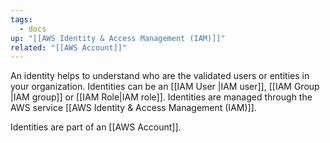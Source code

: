 ```yaml
---
tags:
  - docs
up: "[[AWS Identity & Access Management (IAM)]]"
related: "[[AWS Account]]"
---
```

An identity helps to understand who are the validated users or entities in your organization. Identities can be an [[IAM User |IAM user]], [[IAM Group |IAM group]] or [[IAM Role|IAM role]]. Identities are managed through the AWS service [[AWS Identity & Access Management (IAM)]].

Identities are part of an [[AWS Account]]. 


